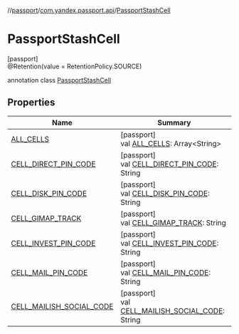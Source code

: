 //[passport](../../../index.md)/[com.yandex.passport.api](../index.md)/[PassportStashCell](index.md)

# PassportStashCell

[passport]\
@Retention(value = RetentionPolicy.SOURCE)

annotation class [PassportStashCell](index.md)

## Properties

| Name | Summary |
|---|---|
| [ALL_CELLS](-a-l-l_-c-e-l-l-s.md) | [passport]<br>val [ALL_CELLS](-a-l-l_-c-e-l-l-s.md): Array&lt;String&gt; |
| [CELL_DIRECT_PIN_CODE](-c-e-l-l_-d-i-r-e-c-t_-p-i-n_-c-o-d-e.md) | [passport]<br>val [CELL_DIRECT_PIN_CODE](-c-e-l-l_-d-i-r-e-c-t_-p-i-n_-c-o-d-e.md): String |
| [CELL_DISK_PIN_CODE](-c-e-l-l_-d-i-s-k_-p-i-n_-c-o-d-e.md) | [passport]<br>val [CELL_DISK_PIN_CODE](-c-e-l-l_-d-i-s-k_-p-i-n_-c-o-d-e.md): String |
| [CELL_GIMAP_TRACK](-c-e-l-l_-g-i-m-a-p_-t-r-a-c-k.md) | [passport]<br>val [CELL_GIMAP_TRACK](-c-e-l-l_-g-i-m-a-p_-t-r-a-c-k.md): String |
| [CELL_INVEST_PIN_CODE](-c-e-l-l_-i-n-v-e-s-t_-p-i-n_-c-o-d-e.md) | [passport]<br>val [CELL_INVEST_PIN_CODE](-c-e-l-l_-i-n-v-e-s-t_-p-i-n_-c-o-d-e.md): String |
| [CELL_MAIL_PIN_CODE](-c-e-l-l_-m-a-i-l_-p-i-n_-c-o-d-e.md) | [passport]<br>val [CELL_MAIL_PIN_CODE](-c-e-l-l_-m-a-i-l_-p-i-n_-c-o-d-e.md): String |
| [CELL_MAILISH_SOCIAL_CODE](-c-e-l-l_-m-a-i-l-i-s-h_-s-o-c-i-a-l_-c-o-d-e.md) | [passport]<br>val [CELL_MAILISH_SOCIAL_CODE](-c-e-l-l_-m-a-i-l-i-s-h_-s-o-c-i-a-l_-c-o-d-e.md): String |
